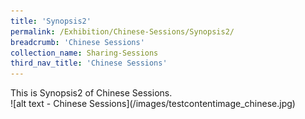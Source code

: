 ```yaml
---
title: 'Synopsis2'
permalink: /Exhibition/Chinese-Sessions/Synopsis2/
breadcrumb: 'Chinese Sessions'
collection_name: Sharing-Sessions
third_nav_title: 'Chinese Sessions'
---
```


<div>
  This is Synopsis2 of Chinese Sessions.<br />
  ![alt text - Chinese Sessions](/images/testcontentimage_chinese.jpg)
</div>
